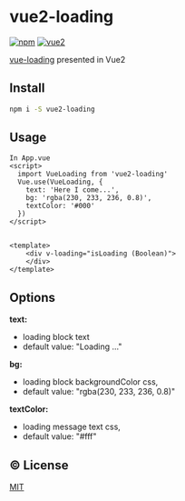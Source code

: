 # vue2-loading
 


[![npm](https://img.shields.io/npm/v/vue2-loading.svg)](https://www.npmjs.com/package/vue2-loading)
[![vue2](https://img.shields.io/badge/vue-2.x-brightgreen.svg)](https://vuejs.org/)

[vue-loading](https://github.com/Coffcer/vue-loading) presented in Vue2

## Install
```bash
npm i -S vue2-loading
```

## Usage
```vue
In App.vue
<script>
  import VueLoading from 'vue2-loading'
  Vue.use(VueLoading, {
    text: 'Here I come...',
    bg: 'rgba(230, 233, 236, 0.8)',
    textColor: '#000'
  })
</script>


<template>
    <div v-loading="isLoading (Boolean)"> 
	</div>
</template>
```

## Options

**text:**  
* loading block text
* default value: "Loading ..."
 
**bg:** 
* loading block backgroundColor css, 
* default value: "rgba(230, 233, 236, 0.8)"

**textColor:** 
* loading message text css, 
* default value: "#fff"

## :copyright: License

[MIT](http://opensource.org/licenses/MIT)
